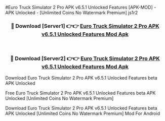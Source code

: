 #Euro Truck Simulator 2 Pro APK v6.5.1 Unlocked Features [APK-MOD] - APK Unlocked - [Unlimited Coins No Watermark Premium] js1r2



<div align="center">

<h3>🔴 Download [Server1] 👉👉 <a href="https://momento.my/?title=Euro_Truck_Simulator_2_Pro_APK_v6.5.1_Unlocked_Features">Euro Truck Simulator 2 Pro APK v6.5.1 Unlocked Features Mod Apk</a></h3><br>

<h3>🔴 Download [Server2] 👉👉 <a href="https://momento.my/?title=Euro_Truck_Simulator_2_Pro_APK_v6.5.1_Unlocked_Features">Euro Truck Simulator 2 Pro APK v6.5.1 Unlocked Features Mod Apk</a></h3>
</div>



Download Euro Truck Simulator 2 Pro APK v6.5.1 Unlocked Features beta APK Unlocked

Free Euro Truck Simulator 2 Pro APK v6.5.1 Unlocked Features beta APK Unlocked [Unlimited Coins No Watermark Premium]

Download Euro Truck Simulator 2 Pro APK v6.5.1 Unlocked Features beta APK Unlocked [Unlimited Coins No Watermark Premium] Mod For Android
